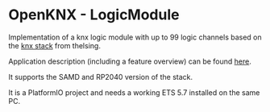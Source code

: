 OpenKNX - LogicModule
===

Implementation of a knx logic module with up to 99 logic channels based on the [knx stack](https://github.com/thelsing/knx) from thelsing.

Application description (including a feature overview) can be found [here](https://github.com/OpenKNX/OAM-LogicModule/blob/main/doc/Applikationsbeschreibung-Logik.md).

It supports the SAMD and RP2040 version of the stack.

It is a PlatformIO project and needs a working ETS 5.7 installed on the same PC.
